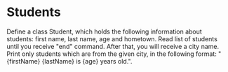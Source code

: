 # Students
Define a class Student, which holds the following information about students: first name, last name, age and hometown. Read list of students until you receive "end" command. After that, you will receive a city name. Print only students which are from the given city, in the following format: "{firstName} {lastName} is {age} years old.".
